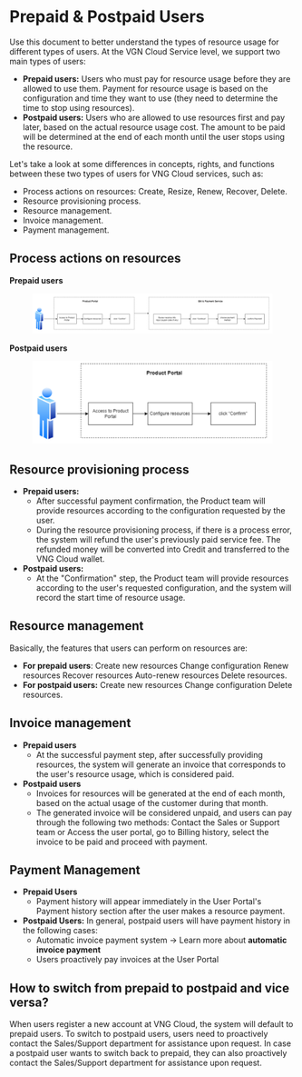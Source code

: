 # Prepaid & Postpaid Users

Use this document to better understand the types of resource usage for different types of users. At the VGN Cloud Service level, we support two main types of users:&#x20;

* **Prepaid users:** Users who must pay for resource usage before they are allowed to use them. Payment for resource usage is based on the configuration and time they want to use (they need to determine the time to stop using resources).&#x20;
* **Postpaid users:** Users who are allowed to use resources first and pay later, based on the actual resource usage cost. The amount to be paid will be determined at the end of each month until the user stops using the resource.&#x20;

Let's take a look at some differences in concepts, rights, and functions between these two types of users for VNG Cloud services, such as:&#x20;

* Process actions on resources: Create, Resize, Renew, Recover, Delete.
* Resource provisioning process.
* Resource management.
* Invoice management.
* Payment management.

## Process actions on resources

**Prepaid users**

<figure><img src="../../.gitbook/assets/image (1) (1) (1) (1) (1) (1) (1) (1) (1) (1) (1) (1) (1).png" alt=""><figcaption></figcaption></figure>

**Postpaid users**

<figure><img src="../../.gitbook/assets/image (2) (1) (1) (1) (1) (1) (1) (1) (1) (1) (1) (1).png" alt=""><figcaption></figcaption></figure>

## Resource provisioning process

* **Prepaid users:**
  * After successful payment confirmation, the Product team will provide resources according to the configuration requested by the user.&#x20;
  * During the resource provisioning process, if there is a process error, the system will refund the user's previously paid service fee. The refunded money will be converted into Credit and transferred to the VNG Cloud wallet.&#x20;
* **Postpaid users:**&#x20;
  * At the "Confirmation" step, the Product team will provide resources according to the user's requested configuration, and the system will record the start time of resource usage.

## Resource management&#x20;

Basically, the features that users can perform on resources are:

* **For prepaid users**: Create new resources Change configuration Renew resources Recover resources Auto-renew resources Delete resources.
* **For postpaid users:** Create new resources Change configuration Delete resources.

## Invoice management&#x20;

* **Prepaid users**
  * At the successful payment step, after successfully providing resources, the system will generate an invoice that corresponds to the user's resource usage, which is considered paid.
* **Postpaid users**&#x20;
  * Invoices for resources will be generated at the end of each month, based on the actual usage of the customer during that month.&#x20;
  * The generated invoice will be considered unpaid, and users can pay through the following two methods: Contact the Sales or Support team  or Access the user portal, go to Billing history, select the invoice to be paid and proceed with payment.

## Payment Management

* **Prepaid Users**
  * Payment history will appear immediately in the User Portal's Payment history section after the user makes a resource payment.&#x20;
* **Postpaid Users:** In general, postpaid users will have payment history in the following cases:
  * Automatic invoice payment system → Learn more about **automatic invoice payment**
  * Users proactively pay invoices at the User Portal

## How to switch from prepaid to postpaid and vice versa?

When users register a new account at VNG Cloud, the system will default to prepaid users. To switch to postpaid users, users need to proactively contact the Sales/Support department for assistance upon request. In case a postpaid user wants to switch back to prepaid, they can also proactively contact the Sales/Support department for assistance upon request.
